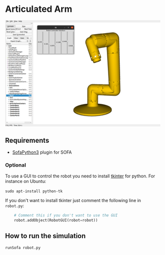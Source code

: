 # Articulated Arm 

![](images/robot.png)

## Requirements 

- [SofaPython3](https://github.com/sofa-framework/SofaPython3) plugin for SOFA

### Optional

To use a GUI to control the robot you need to install [tkinter](https://docs.python.org/3/library/tkinter.html) for python. For instance on Ubuntu:

`sudo apt-install python-tk`

If you don't want to install tkinter just comment the following line in `robot.py`:

```python
    # Comment this if you don't want to use the GUI
    robot.addObject(RobotGUI(robot=robot))
```

## How to run the simulation

```bash
runSofa robot.py
```

